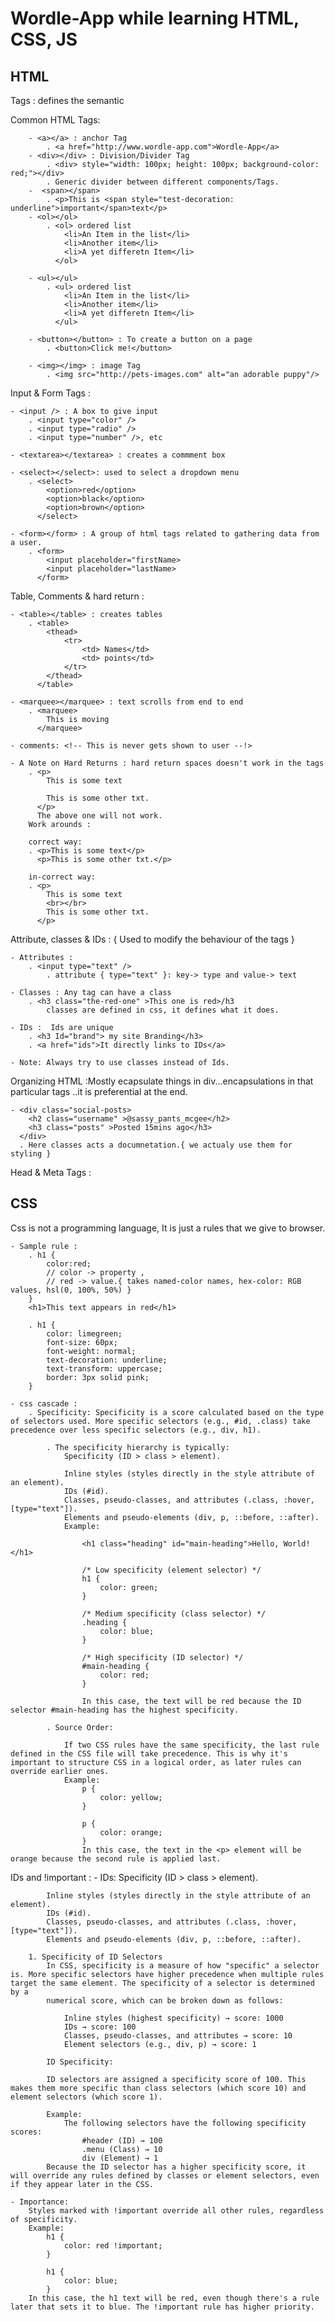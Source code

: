 # Wordle-App while learning HTML, CSS, JS

## HTML

Tags : defines the semantic

Common HTML Tags:

        - <a></a> : anchor Tag
            . <a href="http://www.wordle-app.com">Wordle-App</a>
        - <div></div> : Division/Divider Tag
            . <div> style="width: 100px; height: 100px; background-color: red;"></div>
            . Generic divider between different components/Tags.
        -  <span></span>
            . <p>This is <span style="test-decoration: underline">important</span>text</p>
        - <ol></ol>
            . <ol> ordered list
                <li>An Item in the list</li>
                <li>Another item</li>
                <li>A yet differetn Item</li>
              </ol>

        - <ul></ul>
            . <ul> ordered list
                <li>An Item in the list</li>
                <li>Another item</li>
                <li>A yet differetn Item</li>
              </ul>

        - <button></button> : To create a button on a page
            . <button>Click me!</button>

        - <img></img> : image Tag
            . <img src="http://pets-images.com" alt="an adorable puppy"/>

Input & Form Tags :

    - <input /> : A box to give input
        . <input type="color" />
        . <input type="radio" />
        . <input type="number" />, etc

    - <textarea></textarea> : creates a commment box

    - <select></select>: used to select a dropdown menu
        . <select>
            <option>red</option>
            <option>black</option>
            <option>brown</option>
          </select>

    - <form></form> : A group of html tags related to gathering data from a user.
        . <form>
            <input placeholder="firstName>
            <input placeholder="lastName>
          </form>

Table, Comments & hard return :

    - <table></table> : creates tables
        . <table>
            <thead>
                <tr>
                    <td> Names</td>
                    <td> points</td>
                </tr>
            </thead>
          </table>

    - <marquee></marquee> : text scrolls from end to end
        . <marquee>
            This is moving
          </marquee>

    - comments: <!-- This is never gets shown to user --!>

    - A Note on Hard Returns : hard return spaces doesn't work in the tags
        . <p>
            This is some text

            This is some other txt.
          </p>
          The above one will not work.
        Work arounds :

        correct way:
        . <p>This is some text</p>
          <p>This is some other txt.</p>

        in-correct way:
        . <p>
            This is some text
            <br></br>
            This is some other txt.
          </p>

Attribute, classes & IDs : { Used to modify the behaviour of the tags }

    - Attributes :
        . <input type="text" />
            . attribute { type="text" }: key-> type and value-> text

    - Classes : Any tag can have a class
        . <h3 class="the-red-one" >This one is red>/h3
            classes are defined in css, it defines what it does.

    - IDs :  Ids are unique
        . <h3 Id="brand"> my site Branding</h3>
        . <a href="ids">It directly links to IDs</a>

    - Note: Always try to use classes instead of Ids.

Organizing HTML :Mostly ecapsulate things in div...encapsulations in that particular tags ..it is preferential at the end.

    - <div class="social-posts>
        <h2 class="username" >@sassy_pants_mcgee</h2>
        <h3 class="posts" >Posted 15mins ago</h3>
      </div>
      . Here classes acts a documnetation.{ we actualy use them for styling }

Head & Meta Tags :

## CSS

Css is not a programming language, It is just a rules that we give to browser.

    - Sample rule :
        . h1 {
            color:red;
            // color -> property ,
            // red -> value.{ takes named-color names, hex-color: RGB values, hsl(0, 100%, 50%) }
        }
        <h1>This text appears in red</h1>

        . h1 {
            color: limegreen;
            font-size: 60px;
            font-weight: normal;
            text-decoration: underline;
            text-transform: uppercase;
            border: 3px solid pink;
        }

    - css cascade :
        . Specificity: Specificity is a score calculated based on the type of selectors used. More specific selectors (e.g., #id, .class) take precedence over less specific selectors (e.g., div, h1).

            . The specificity hierarchy is typically:
                Specificity (ID > class > element).

                Inline styles (styles directly in the style attribute of an element).
                IDs (#id).
                Classes, pseudo-classes, and attributes (.class, :hover, [type="text"]).
                Elements and pseudo-elements (div, p, ::before, ::after).
                Example:

                    <h1 class="heading" id="main-heading">Hello, World!</h1>

                    /* Low specificity (element selector) */
                    h1 {
                        color: green;
                    }

                    /* Medium specificity (class selector) */
                    .heading {
                        color: blue;
                    }

                    /* High specificity (ID selector) */
                    #main-heading {
                        color: red;
                    }

                    In this case, the text will be red because the ID selector #main-heading has the highest specificity.

            . Source Order:

                If two CSS rules have the same specificity, the last rule defined in the CSS file will take precedence. This is why it's important to structure CSS in a logical order, as later rules can override earlier ones.
                Example:
                    p {
                        color: yellow;
                    }

                    p {
                        color: orange;
                    }
                    In this case, the text in the <p> element will be orange because the second rule is applied last.

IDs and !important : - IDs:
Specificity (ID > class > element).

            Inline styles (styles directly in the style attribute of an element).
            IDs (#id).
            Classes, pseudo-classes, and attributes (.class, :hover, [type="text"]).
            Elements and pseudo-elements (div, p, ::before, ::after).

        1. Specificity of ID Selectors
            In CSS, specificity is a measure of how "specific" a selector is. More specific selectors have higher precedence when multiple rules target the same element. The specificity of a selector is determined by a
            numerical score, which can be broken down as follows:

                Inline styles (highest specificity) → score: 1000
                IDs → score: 100
                Classes, pseudo-classes, and attributes → score: 10
                Element selectors (e.g., div, p) → score: 1

            ID Specificity:

            ID selectors are assigned a specificity score of 100. This makes them more specific than class selectors (which score 10) and element selectors (which score 1).

            Example:
                The following selectors have the following specificity scores:
                    #header (ID) → 100
                    .menu (Class) → 10
                    div (Element) → 1
            Because the ID selector has a higher specificity score, it will override any rules defined by classes or element selectors, even if they appear later in the CSS.

    - Importance:
        Styles marked with !important override all other rules, regardless of specificity.
        Example:
            h1 {
                color: red !important;
            }

            h1 {
                color: blue;
            }
        In this case, the h1 text will be red, even though there's a rule later that sets it to blue. The !important rule has higher priority.
